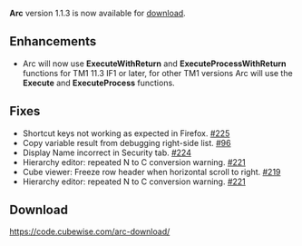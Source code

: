 **Arc** version 1.1.3 is now available for [download](https://code.cubewise.com/arc-download/). 

## Enhancements
* Arc will now use **ExecuteWithReturn** and **ExecuteProcessWithReturn** functions for TM1 11.3 IF1 or later, for other TM1 versions Arc will use the **Execute** and **ExecuteProcess** functions.
## Fixes
* Shortcut keys not working as expected in Firefox. [#225](https://github.com/cubewise-code/arc-issues/issues/225)
* Copy variable result from debugging right-side list. [#96](https://github.com/cubewise-code/arc-issues/issues/96)
* Display Name incorrect in Security tab. [#224](https://github.com/cubewise-code/arc-issues/issues/224)
* Hierarchy editor: repeated N to C conversion warning. [#221](https://github.com/cubewise-code/arc-issues/issues/221)
* Cube viewer: Freeze row header when horizontal scroll to right. [#219](https://github.com/cubewise-code/arc-issues/issues/219)
* Hierarchy editor: repeated N to C conversion warning. [#221](https://github.com/cubewise-code/arc-issues/issues/221)

## Download
https://code.cubewise.com/arc-download/
